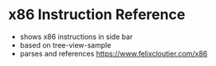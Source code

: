 # x86 Instruction Reference

- shows x86 instructions in side bar
- based on tree-view-sample
- parses and references https://www.felixcloutier.com/x86



<!-- # Custom tree view samples

- Node dependencies view
- Json Outline view
- Ftp file explorer view

## Running the example

- Open this example in VS Code Insiders
- `npm install`
- `npm run compile`
- `F5` to start debugging -->
